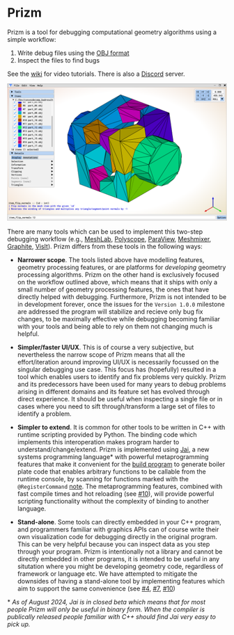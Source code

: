 # Prizm

Prizm is a tool for debugging computational geometry algorithms using a simple workflow:

1. Write debug files using the [OBJ format](https://paulbourke.net/dataformats/obj/)
2. Inspect the files to find bugs

See the [wiki](https://github.com/okmatija/Prizm/wiki) for video tutorials. There is also a [Discord](https://discord.gg/zxKqvwmXNs) server.

<p align="center">
  <img src="docs/Prizm_0.8.0.png" width="640" title="Prizm 0.8.0 Screenshot" alt="Prizm 0.8.0 Screenshot">
</p>

There are many tools which can be used to implement this two-step debugging workflow (e.g., [MeshLab](https://www.meshlab.net/), [Polyscope](https://polyscope.run/), [ParaView](https://www.paraview.org/), [Meshmixer](https://meshmixer.com/), [Graphite](https://github.com/BrunoLevy/GraphiteThree), [VisIt](https://github.com/visit-dav/visit)). Prizm differs from these tools in the following ways:

* **Narrower scope**.  The tools listed above have modelling features, geometry processing features, or are platforms for _developing_ geometry processing algorithms. Prizm on the other hand is exclusively focused on the workflow outlined above, which means that it ships with only a small number of geometry processing features, the ones that have directly helped with debugging.  Furthermore, Prizm is not intended to be in development forever, once the issues for the `Version 1.0.0` milestone are addressed the program will stabilize and recieve only bug fix changes, to be maximally effective while debugging becoming familiar with your tools and being able to rely on them not changing much is helpful.

* **Simpler/faster UI/UX**.  This is of course a very subjective, but nevertheless the narrow scope of Prizm means that all the effort/iteration around improving UI/UX is necessarily focussed on the singular debugging use case.  This focus has (hopefully) resulted in a tool which enables users to identify and fix problems very quickly.  Prizm and its predecessors have been used for many years to debug problems arising in different domains and its feature set has evolved through direct experience. It should be useful when inspecting a single file or in cases where you need to sift through/transform a large set of files to identify a problem.

* **Simpler to extend**. It is common for other tools to be written in C++ with runtime scripting provided by Python.  The binding code which implements this interoperation makes program harder to understand/change/extend.  Prizm is implemented using [Jai](https://youtube.com/playlist?list=PLmV5I2fxaiCKfxMBrNsU1kgKJXD3PkyxO&si=WBp0cEltcc6PuWS5), a new systems programming language\* with powerful metaprogramming features that make it convenient for the [build program](first.jai) to generate boiler plate code that enables arbitrary functions to be callable from the runtime console, by scanning for functions marked with the `@RegisterCommand` [note](https://github.com/Jai-Community/Jai-Community-Library/wiki/Metaprogramming#notes).  The metaprogramming features, combined with fast compile times and hot reloading (see [#10](https://github.com/okmatija/Prizm/issues/10)), will provide powerful scripting functionality without the complexity of binding to another language.

* **Stand-alone**.  Some tools can directly embedded in your C++ program, and programmers familiar with graphics APIs can of course write their own visualization code for debugging directly in the original program.  This can be very helpful because you can inspect data as you step through your program.  Prizm is intentionally not a library and cannot be directly embedded in other programs, it is intended to be useful in any situtation where you might be developing geometry code, regardless of framework or language etc.  We have attempted to mitigate the downsides of having a stand-alone tool by implementing features which aim to support the same convenience (see [#4](https://github.com/okmatija/Prizm/issues/4), [#7](https://github.com/okmatija/Prizm/issues/7), [#10](https://github.com/okmatija/Prizm/issues/10))

\* _As of August 2024, Jai is in closed beta which means that for most people Prizm will only be useful in binary form.  When the compiler is publically released people familiar with C++ should find Jai very easy to pick up._
